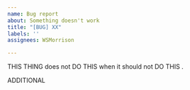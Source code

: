 ```yaml
---
name: Bug report
about: Something doesn't work
title: "[BUG] XX"
labels: ''
assignees: WSMorrison

---
```


THIS THING does not DO THIS when it should not DO THIS .

ADDITIONAL
